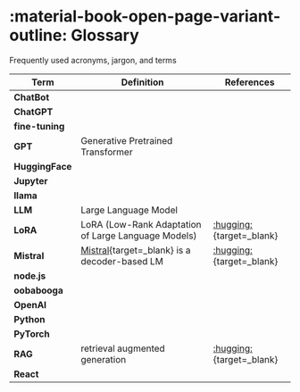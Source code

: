 # :material-book-open-page-variant-outline: Glossary 

Frequently used acronyms, jargon, and terms

| Term | Definition | References |
|------|------------|------------|
| **ChatBot** | | |
| **ChatGPT** | | |
| **fine-tuning** | | |
| **GPT** | Generative Pretrained Transformer | |
| **HuggingFace** | | |
| **Jupyter** | | |
|**llama** | | |
| **LLM** | Large Language Model | |
| **LoRA** | LoRA (Low-Rank Adaptation of Large Language Models)| [:hugging:](https://huggingface.co/docs/diffusers/main/en/training/lora){target=_blank} |
| **Mistral** | [Mistral](https://github.com/stanford-crfm/mistral){target=_blank} is a decoder-based LM | [:hugging:](https://huggingface.co/docs/transformers/model_doc/mistral){target=_blank} |
| **node.js** | | |
| **oobabooga** | | |
| **OpenAI** | | |
| **Python** | | |
| **PyTorch** | | |
| **RAG** | retrieval augmented generation | [:hugging:](https://huggingface.co/docs/transformers/model_doc/rag){target=_blank} |
| **React** | | |
